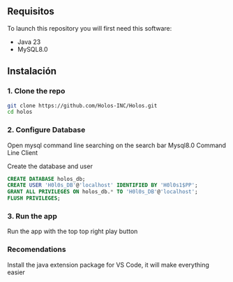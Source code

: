 ## Requisitos

To launch this repository you will first need this software:

- Java 23
- MySQL8.0

## Instalación

### 1. Clone the repo

```sh
git clone https://github.com/Holos-INC/Holos.git
cd holos
```

### 2. Configure Database

Open mysql command line searching on the search bar Mysql8.0 Command Line Client

Create the database and user

```SQL
CREATE DATABASE holos_db;
CREATE USER 'H0l0s_DB'@'localhost' IDENTIFIED BY 'H0l0s1$PP';
GRANT ALL PRIVILEGES ON holos_db.* TO 'H0l0s_DB'@'localhost';
FLUSH PRIVILEGES;
```

### 3. Run the app
Run the app with the top top right play button

### Recomendations
Install the java extension package for VS Code, it will make everything easier

